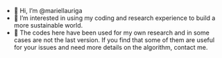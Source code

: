- 👋 Hi, I’m @mariellauriga
- 👀 I’m interested in using my coding and research experience to build a more sustainable world.
- 🌱 The codes here have been used for my own research and in some cases are not the last version. 
If you find that some of them are useful for your issues and need more details on the algorithm, contact me. 

<!---
mariellauriga/mariellauriga is a ✨ special ✨ repository because its `README.md` (this file) appears on your GitHub profile.
You can click the Preview link to take a look at your changes.
--->
